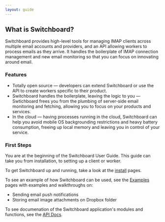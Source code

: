 ```yaml
---
layout: guide
---
```


## What is Switchboard?

Switchboard provides high-level tools for managing IMAP clients across
multiple email accounts and providers, and an API allowing workers to
process emails as they arrive. It handles the boilerplate of IMAP
connection management and new email monitoring so that you can focus
on innovating around email.

### Features

<ul class="bulletPoints1">
<li>
  Totally open source &mdash; developers can extend Switchboard or use
  the API to create workers specific to their product.
</li>
<li>
  Switchboard handles the boilerplate, leaving the logic to you
  &mdash; Swtichboard frees you from the plumbing of server-side email
  monitoring and fetching, allowing you to focus on your products
  and services.
</li>
<li>
  In the cloud &mdash; having processes running in the cloud,
  Switchboard can help you avoid mobile OS backgrounding restrictions
  and heavy battery consumption, freeing up local memory and leaving
  you in control of your service.
</li>
</ul>

### First Steps

You are at the beginning of the Switchboard User Guide. This guide can
take you from installation, to setting up a client or worker.

To get Switchboard up and running, take a look at the
[install]({{site.baseurl}}/guide/install) pages.

To see an example of how Switchboard can be used, see the
[Examples]({{site.baseurl}}/guide/examples) pages with examples and
walkthroughs on:

<ul class="bulletPoints1">
  <li>Sending email push notifications</li>
  <li>Storing email image attachments on Dropbox folder</li>
</ul>

To see documenation of the Switchboard application's modules and
functions, see the [API Docs]({{site.baseurl}}/doc).
